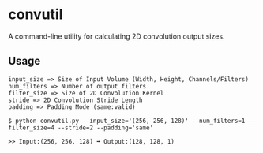 # convutil
A command-line utility for calculating 2D convolution output sizes. 




## Usage
```
input_size => Size of Input Volume (Width, Height, Channels/Filters)
num_filters => Number of output filters
filter_size => Size of 2D Convolution Kernel
stride => 2D Convolution Stride Length
padding => Padding Mode (same:valid)

$ python convutil.py --input_size='(256, 256, 128)' --num_filters=1 --filter_size=4 --stride=2 --padding='same'

>> Input:(256, 256, 128) ➡ Output:(128, 128, 1)
```
